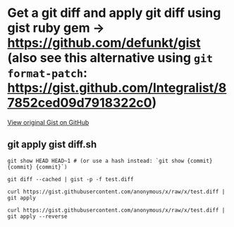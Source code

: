 # Get a git diff and apply git diff using gist ruby gem -> https://github.com/defunkt/gist (also see this alternative using `git format-patch`: https://gist.github.com/Integralist/87852ced09d7918322c0)

[View original Gist on GitHub](https://gist.github.com/Integralist/13d9f5e8ec197e5e53c6)

## git apply gist diff.sh

```shell
git show HEAD HEAD~1 # (or use a hash instead: `git show {commit} {commit} {commit}`)

git diff --cached | gist -p -f test.diff

curl https://gist.githubusercontent.com/anonymous/x/raw/x/test.diff | git apply

curl https://gist.githubusercontent.com/anonymous/x/raw/x/test.diff | git apply --reverse
```

